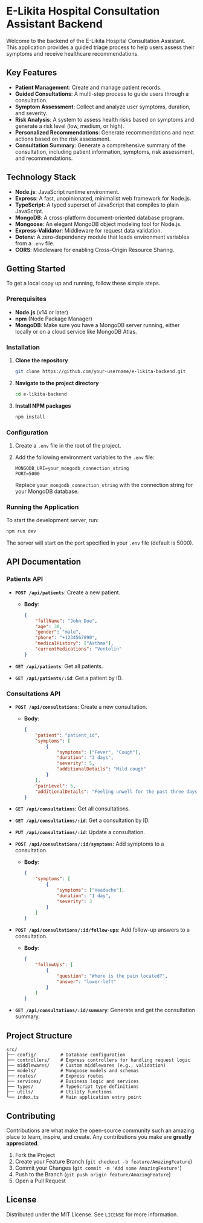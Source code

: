 # E-Likita Hospital Consultation Assistant Backend

Welcome to the backend of the E-Likita Hospital Consultation Assistant. This application provides a guided triage process to help users assess their symptoms and receive healthcare recommendations.

## Key Features

- **Patient Management**: Create and manage patient records.
- **Guided Consultations**: A multi-step process to guide users through a consultation.
- **Symptom Assessment**: Collect and analyze user symptoms, duration, and severity.
- **Risk Analysis**: A system to assess health risks based on symptoms and generate a risk level (low, medium, or high).
- **Personalized Recommendations**: Generate recommendations and next actions based on the risk assessment.
- **Consultation Summary**: Generate a comprehensive summary of the consultation, including patient information, symptoms, risk assessment, and recommendations.

## Technology Stack

- **Node.js**: JavaScript runtime environment.
- **Express**: A fast, unopinionated, minimalist web framework for Node.js.
- **TypeScript**: A typed superset of JavaScript that compiles to plain JavaScript.
- **MongoDB**: A cross-platform document-oriented database program.
- **Mongoose**: An elegant MongoDB object modeling tool for Node.js.
- **Express-Validator**: Middleware for request data validation.
- **Dotenv**: A zero-dependency module that loads environment variables from a `.env` file.
- **CORS**: Middleware for enabling Cross-Origin Resource Sharing.

## Getting Started

To get a local copy up and running, follow these simple steps.

### Prerequisites

- **Node.js** (v14 or later)
- **npm** (Node Package Manager)
- **MongoDB**: Make sure you have a MongoDB server running, either locally or on a cloud service like MongoDB Atlas.

### Installation

1.  **Clone the repository**
    ```sh
    git clone https://github.com/your-username/e-likita-backend.git
    ```
2.  **Navigate to the project directory**
    ```sh
    cd e-likita-backend
    ```
3.  **Install NPM packages**
    ```sh
    npm install
    ```

### Configuration

1.  Create a `.env` file in the root of the project.
2.  Add the following environment variables to the `.env` file:

    ```
    MONGODB_URI=your_mongodb_connection_string
    PORT=5000
    ```

    Replace `your_mongodb_connection_string` with the connection string for your MongoDB database.

### Running the Application

To start the development server, run:

```sh
npm run dev
```

The server will start on the port specified in your `.env` file (default is 5000).

## API Documentation

### Patients API

-   **`POST /api/patients`**: Create a new patient.
    -   **Body**:
        ```json
        {
            "fullName": "John Doe",
            "age": 30,
            "gender": "male",
            "phone": "+1234567890",
            "medicalHistory": ["Asthma"],
            "currentMedications": "Ventolin"
        }
        ```

-   **`GET /api/patients`**: Get all patients.
-   **`GET /api/patients/:id`**: Get a patient by ID.

### Consultations API

-   **`POST /api/consultations`**: Create a new consultation.
    -   **Body**:
        ```json
        {
            "patient": "patient_id",
            "symptoms": [
                {
                    "symptoms": ["Fever", "Cough"],
                    "duration": "3 days",
                    "severity": 5,
                    "additionalDetails": "Mild cough"
                }
            ],
            "painLevel": 5,
            "additionalDetails": "Feeling unwell for the past three days."
        }
        ```

-   **`GET /api/consultations`**: Get all consultations.
-   **`GET /api/consultations/:id`**: Get a consultation by ID.
-   **`PUT /api/consultations/:id`**: Update a consultation.

-   **`POST /api/consultations/:id/symptoms`**: Add symptoms to a consultation.
    -   **Body**:
        ```json
        {
            "symptoms": [
                {
                    "symptoms": ["Headache"],
                    "duration": "1 day",
                    "severity": 3
                }
            ]
        }
        ```

-   **`POST /api/consultations/:id/follow-ups`**: Add follow-up answers to a consultation.
    -   **Body**:
        ```json
        {
            "followUps": [
                {
                    "question": "Where is the pain located?",
                    "answer": "lower-left"
                }
            ]
        }
        ```

-   **`GET /api/consultations/:id/summary`**: Generate and get the consultation summary.

## Project Structure

```
src/
├── config/         # Database configuration
├── controllers/    # Express controllers for handling request logic
├── middlewares/    # Custom middlewares (e.g., validation)
├── models/         # Mongoose models and schemas
├── routes/         # Express routes
├── services/       # Business logic and services
├── types/          # TypeScript type definitions
├── utils/          # Utility functions
└── index.ts        # Main application entry point
```

## Contributing

Contributions are what make the open-source community such an amazing place to learn, inspire, and create. Any contributions you make are **greatly appreciated**.

1.  Fork the Project
2.  Create your Feature Branch (`git checkout -b feature/AmazingFeature`)
3.  Commit your Changes (`git commit -m 'Add some AmazingFeature'`)
4.  Push to the Branch (`git push origin feature/AmazingFeature`)
5.  Open a Pull Request

## License

Distributed under the MIT License. See `LICENSE` for more information.
